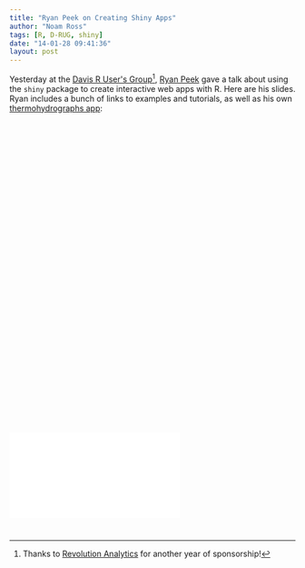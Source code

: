 ```yaml
---
title: "Ryan Peek on Creating Shiny Apps"
author: "Noam Ross"
tags: [R, D-RUG, shiny]
date: "14-01-28 09:41:36"
layout: post
---
```



Yesterday at the [Davis R User's
Group](http://www.noamross.net/davis-r-users-group.html)[^1], [Ryan
Peek](https://watershed.ucdavis.edu/people/rapeek?destination=user/71)
gave a talk about using the `shiny` package to create interactive web
apps with R. Here are his slides. Ryan includes a bunch of links to
examples and tutorials, as well as his own [thermohydrographs
app](http://aquapeek.shinyapps.io/thermohydrographs/):

# <div class="rpres" style="padding-bottom: 100%;">
<iframe src="images/DRUG_shiny_2014-01-27_presentation.html"
frameborder="0" marginwidth="0" marginheight="0"></iframe>

# </div>

[^1]: Thanks to [Revolution
    Analytics](http://www.revolutionanalytics.com/) for another year of
    sponsorship!
